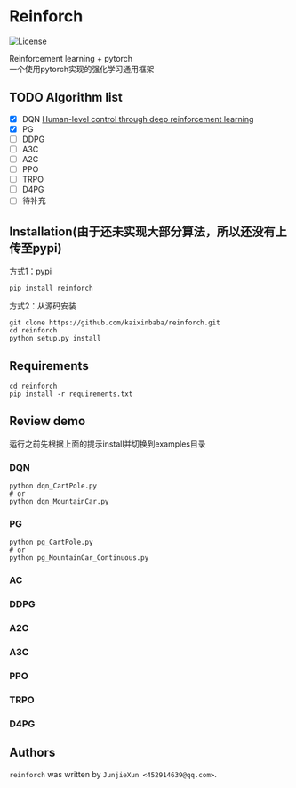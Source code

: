 # Reinforch
[![License](https://img.shields.io/github/license/kaixinbaba/reinforch.svg)](https://github.com/kaixinbaba/reinforch/blob/master/LICENSE)


Reinforcement learning + pytorch \
一个使用pytorch实现的强化学习通用框架
## TODO Algorithm list
- [x] DQN [Human-level control through deep reinforcement learning](https://www.nature.com/articles/nature14236)
- [x] PG 
- [ ] DDPG
- [ ] A3C
- [ ] A2C
- [ ] PPO
- [ ] TRPO
- [ ] D4PG
- [ ] 待补充

## Installation(由于还未实现大部分算法，所以还没有上传至pypi)
方式1：pypi
```
pip install reinforch
```
方式2：从源码安装
```
git clone https://github.com/kaixinbaba/reinforch.git
cd reinforch
python setup.py install
```
## Requirements
```
cd reinforch
pip install -r requirements.txt
```
## Review demo
运行之前先根据上面的提示install并切换到examples目录

### DQN
```
python dqn_CartPole.py
# or
python dqn_MountainCar.py
```
### PG
```
python pg_CartPole.py
# or
python pg_MountainCar_Continuous.py
```
### AC
### DDPG
### A2C
### A3C
### PPO
### TRPO
### D4PG

## Authors
`reinforch` was written by `JunjieXun <452914639@qq.com>`.